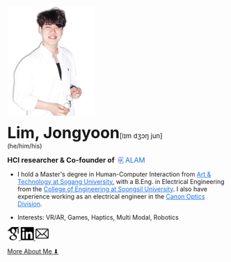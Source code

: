 <!-- markdownlint-disable first-line-h1 -->

<img src="images/me2.png" width="200px" alt="LJY"></img><br/>

 <span style="font-size: 36px;"> **Lim, Jongyoon**</span><span style="font-size: 15px;">[lɪm dʒɔŋ jun]</span> 
<br>(he/him/his)<br>

<span style="font-size: 16px;">**HCI researcher & Co-founder of&nbsp;**<a href="http://www.alamvr.com/" style="text-decoration:none; color:#1a73e8;">
  <img src="icons/ALAMBlue.png" alt="ALAM" style="height:15px; vertical-align:-2px;"/>
  <span style="font-size:16px; color:#1a73e8;">ALAM</span>
</a></span>

- I hold a Master's degree in Human-Computer Interaction from <a href="http://creative.sogang.ac.kr" style="color:#1a73e8;">Art & Technology at Sogang University</a>, with a B.Eng. in Electrical Engineering from the <a href="https://eng.ssu.ac.kr" style="color:#1a73e8;">College of Engineering at Soongsil University</a>. I also have experience working as an electrical engineer in the <a href="https://global.canon/en/product/indtech/semicon/" style="color:#1a73e8;">Canon Optics Division</a>.

- <span style="font-size: 14px;">Interests: VR/AR, Games, Haptics, Multi Modal, Robotics</span>

<a href="https://scholar.google.co.kr/citations?user=5JElU_AAAAAJ&hl=en&oi=sra">
    <img src="icons/GS2.png" alt="GoogleScholar" height="30">
</a>
         
<a href="https://www.linkedin.com/in/jongyoon-lim-b28421210/">
    <img src="icons/Linkedin2.png" alt="linkedin" height="30">
</a>
         
<a href="mailto:limjy.kor@gmail.com">
    <img src="icons/mailpng.png" alt="mail" height="30">
</a>

[More About Me ⬇](README.md#publications)

<!-- ![color](#f0f0f0) -->

<!-- ![](/_media/icon.svg) -->
